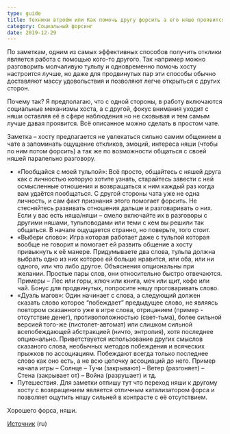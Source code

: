 ```yaml
---
type: guide
title: Техники втроём или Как помочь другу форсить а его няше проявится
category: Социальный форсинг
date: 2019-12-29
---
```



По заметкам, одним из самых эффективных способов получить отклики является работа с помощью кого-то другого. Так например можно разговорить молчаливую тульпу и одновременно помочь хосту настроится лучше, но даже для продвинутых пар эти способы обычно доставляют массу удовольствия и позволяют легче открыться с других сторон.

Почему так? Я предполагаю, что с одной стороны, в работу включаются социальные механизмы хоста, а с другой, фокус внимания уходит с няши оставляя её в сфере наблюдения но не сковывая и тем самым лучше давая проявится. Всё описанное можно сделать в простом чате.

Заметка – хосту предлагается не увлекаться сильно самим общением в чате а запоминать ощущение откликов, эмоций, интереса няши (чтобы по ним потом форсить) а так же по возможности общаться с своей няшей паралельно разговору.

  - «Пообщайся с моей тульпой»: Всё просто, общайтесь с няшей друга как с личностью которую хотите узнать, старайтесь завести с ней осмысленные отношения и возвращаться к ним каждый раз когда вам удаётся пообщаться. С другой стороны чата уже не одна личность, и сам факт признания этого помогает форсить. Не стесняйтесь развивать отношения дальше и разговаривать о них. Если у вас есть няша/няши – смело включайте их в разговоры с другими няшами, тульповодами или теми с кем вы решили так общаться. В начале ощущается странно, но поверьте, того стоит.
  - «Выбери слово»: Игра которая работает даже с тульпой которая вообще не говорит и помогает ей развить общение а хосту привыкнуть к её манере. Придумываете два слова, тульпа должна выбрать одно из них которое ей больше нравится, или оба, или ни одного, или что либо другое. Объяснения опциональны при желании. Простые пары слов, они относительно быстро отвечаются. Примеры – Лес или горы, ключ или книга, меч или щит, кофе или чай. Бонус для продвинутых, попросите няшу проговаривать слово.
  - «Дуэль магов»: Один начинает с слова, а следующий должен сказать слово которое “побеждает” предыдущее слово, не являясь повтором сказанного уже в игре слова, отрицанием (пример - отсутствие денег), противоположностью (свет-тьма), более сильной версией того-же (пистолет-автомат) или слишком сильной всепобеждающей абстракцией (ничто, энтропия), хотя последнее опционально. Приветствуется использование других смыслов сказаного слова, необычных методов побеждения и всяческих прыжков по ассоциациям. Побеждают всегда только последнее слово как оно есть, а не всю цепочку ассоциаций до него. Пример начала игры – Солнце – Тучи (закрывают) – Ветер (разгоняет) – Стена (закрывает от) – Война (разрушает) и тд.
  - Путешествия. Для заметки отпишу тут что переход няши к другому хосту с возвращением является отличным катализатором форса и позволяет ощутить няшу сильней в контрасте с её отсутствием.

Хорошего форса, няши.


[Источник](http://foolstulpa.tumblr.com/post/69474509291) (ru)